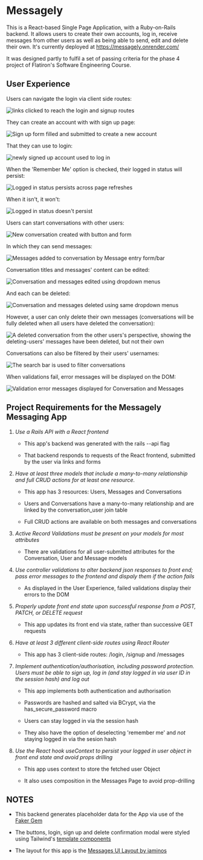 # Messagely

This is a React-based Single Page Application, with a Ruby-on-Rails backend. It allows users to create their own accounts, log in, receive messages from other users as well as being able to send, edit and delete their own. It's currently deployed at https://messagely.onrender.com/

It was designed partly to fulfil a set of passing criteria for the phase 4 project of Flatiron's Software Engineering Course.


## User Experience

Users can navigate the login via client side routes:

![links clicked to reach the login and signup routes](./gifs/client-side-routing.gif)

They can create an account with with sign up page:

![Sign up form filled and submitted to create a new account](./gifs/sign-up.gif)

That they can use to login:

![newly signed up account used to log in](./gifs/login.gif)

When the 'Remember Me' option is checked, their logged in status will persist:

![Logged in status persists across page refreshes](./gifs/remember-me-checked.gif)

When it isn't, it won't:

![Logged in status doesn't persist](./gifs/remember-me-unchecked.gif)

Users can start conversations with other users:

![New conversation created with button and form](./gifs/starting-a-new-conversations.gif)

In which they can send messages:

![Messages added to conversation by Message entry form/bar](./gifs/sending-messages.gif)

Conversation titles and messages' content can be edited:

![Conversation and messages edited using dropdown menus](./gifs/editing-conversations-and-messages.gif)

And each can be deleted:

![Conversation and messages deleted using same dropdown menus](./gifs/deleting-conversations-and-messages.gif)

However, a user can only delete their own messages (conversations will be fully deleted when all users have deleted the conversation):

![A deleted conversation from the other users's perspective, showing the deleting-users' messages have been deleted, but not their own](./gifs/showing-users-can-only-delete-their-own-messages.gif)

Conversations can also be filtered by their users' usernames:

![The search bar is used to filter conversations](./gifs/filter-conversations.gif)

When validations fail, error messages will be displayed on the DOM:

![Validation error messages displayed for Conversation and Messages](./gifs/displaying-errors-to-the-dom.gif)


## Project Requirements for the Messagely Messaging App


1) *Use a Rails API with a React frontend*

   - This app's backend was generated with the rails --api flag
    
   - That backend responds to requests of the React frontend, submitted by the user via links and forms


2)  *Have at least three models that include a many-to-many relationship and full CRUD actions for at least one resource.*

    -  This app has 3 resources: Users, Messages and Conversations
    
    - Users and Conversations have a many-to-many relationship and are linked by the conversation_user join table

    - Full CRUD actions are available on both messages and conversations

3) *Active Record Validations must be present on your models for most attributes*

   - There are validations for all user-submitted attributes for the Conversation, User and Message models


4) *Use controller validations to alter backend json responses to front end; pass error messages to the frontend and dispaly them if the action fails*

   - As displayed in the User Experience, failed validations display their errors to the DOM

5) *Properly update front end state upon successful response from a POST, PATCH, or DELETE request*

    - This app updates its front end via state, rather than successive GET requests 

6) *Have at least 3 different client-side routes using React Router*

   - This app has 3 client-side routes: /login, /signup and /messages

7) *Implement authentication/authorisation, including password protection. Users must be able to sign up, log in (and stay logged in via user ID in the session hash) and log out*

   - This app implements both authentication and authorisation

   - Passwords are hashed and salted via BCrypt, via the has_secure_password macro

   - Users can stay logged in via the session hash

   - They also have the option of deselecting 'remember me' and *not* staying logged in via the sesion hash


8) *Use the React hook useContext to persist your logged in user object in front end state and avoid props drilling*

   - This app uses context to store the fetched user Object

   - It also uses composition in the Messages Page to avoid prop-drilling




## NOTES

- This backend generates placeholder data for the App via use of the [Faker Gem](https://github.com/faker-ruby/faker)

- The buttons, login, sign up and delete confirmation modal were styled using Tailwind's [template components](https://tailwindui.com/components)

- The layout for this app is the [Messages UI Layout by iaminos](https://tailwindcomponents.com/component/messages-ui-layout)